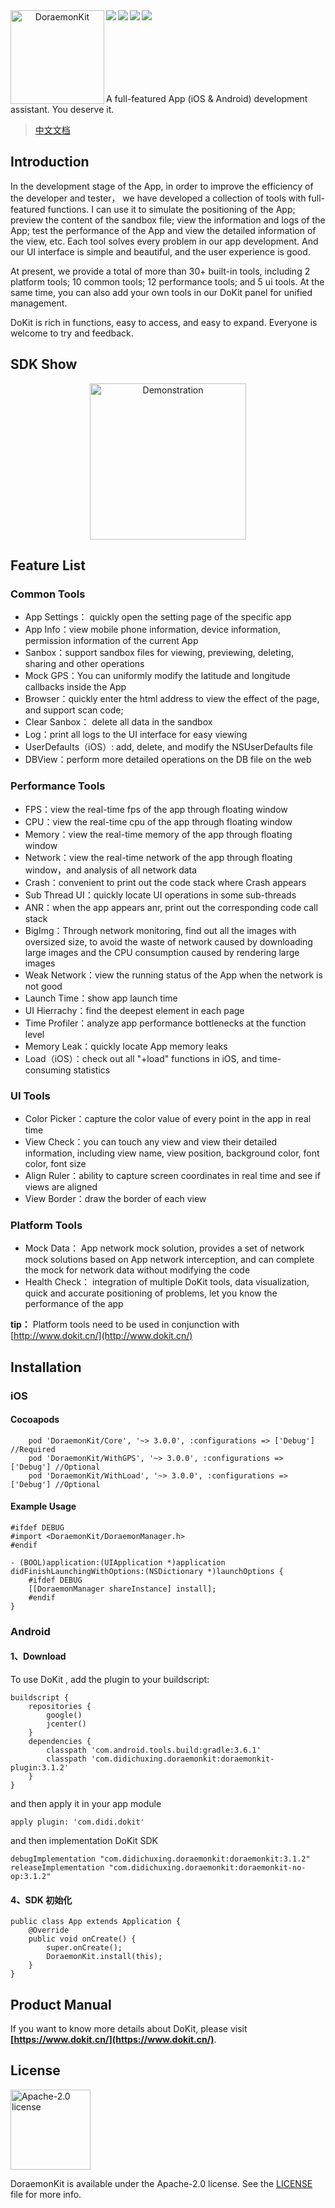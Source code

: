 <div align="center">    
 <img src="https://javer.oss-cn-shanghai.aliyuncs.com/doraemon/github/DoraemonKit_github.png" width = "150" height = "150" alt="DoraemonKit" align=left />
 <img src="https://img.shields.io/github/license/didi/DoraemonKit.svg" align=left />
 <img src="https://img.shields.io/badge/Android-3.1.2-blue.svg" align=left />
 <img src="https://img.shields.io/badge/iOS-3.0.0-yellow.svg" align=left />
 <img src="https://img.shields.io/badge/PRs-welcome-brightgreen.svg" align=left />
</div>

<br/>
<br/>
<br/>
<br/>
<br/>
<br/>
<br/>

A full-featured App (iOS & Android) development assistant. You deserve it.

> [中文文档](README_CN.md)

## Introduction

In the development stage of the App, in order to improve the efficiency of the developer and tester， we have developed a collection of tools with full-featured functions. I can use it to simulate the positioning of the App; preview the content of the sandbox file; view the information and logs of the App; test the performance of the App and view the detailed information of the view, etc. Each tool solves every problem in our app development. 
And our UI interface is simple and beautiful, and the user experience is good.

At present, we provide a total of more than 30+ built-in tools, including 2 platform tools; 10 common tools; 12 performance tools; and 5 ui tools. At the same time, you can also add your own tools in our DoKit panel for unified management.

DoKit is rich in functions, easy to access, and easy to expand. Everyone is welcome to try and feedback.


## SDK Show
<div align="center">    
 <img src="https://javer.oss-cn-shanghai.aliyuncs.com/2020/dokit/dokiten1.png" width = "250" alt="Demonstration" align=center />
</div>

## Feature List
### Common Tools
* App Settings： quickly open the setting page of the specific app
* App Info：view mobile phone information, device information, permission information of the current App
* Sanbox：support sandbox files for viewing, previewing, deleting, sharing and other operations
* Mock GPS：You can uniformly modify the latitude and longitude callbacks inside the App
* Browser：quickly enter the html address to view the effect of the page, and support scan code;
* Clear Sanbox： delete all data in the sandbox
* Log：print all logs to the UI interface for easy viewing
* UserDefaults（iOS）: add, delete, and modify the NSUserDefaults file
* DBView：perform more detailed operations on the DB file on the web


### Performance Tools
* FPS：view the real-time fps of the app through floating window 
* CPU：view the real-time cpu of the app through floating window 
* Memory：view the real-time memory of the app through floating window 
* Network：view the real-time network of the app through floating window，and analysis of all network data
* Crash：convenient to print out the code stack where Crash appears
* Sub Thread UI：quickly locate UI operations in some sub-threads
* ANR：when the app appears anr, print out the corresponding code call stack
* BigImg：Through network monitoring, find out all the images with oversized size, to avoid the waste of network caused by downloading large images and the CPU consumption caused by rendering large images
* Weak Network：view the running status of the App when the network is not good
* Launch Time：show app launch time
* UI Hierrachy：find the deepest element in each page
* Time Profiler：analyze app performance bottlenecks at the function level
* Memory Leak：quickly locate App memory leaks
* Load（iOS）：check out all "+load" functions in iOS, and time-consuming statistics


### UI Tools

* Color Picker：capture the color value of every point in the app in real time
* View Check：you can touch any view and view their detailed information, including view name, view position, background color, font color, font size
* Align Ruler：ability to capture screen coordinates in real time and see if views are aligned
* View Border：draw the border of each view

### Platform Tools

* Mock Data： App network mock solution, provides a set of network mock solutions based on App network interception, and can complete the mock for network data without modifying the code
* Health Check： integration of multiple DoKit tools, data visualization, quick and accurate positioning of problems, let you know the performance of the app

**tip：** Platform tools need to be used in conjunction with [http://www.dokit.cn/](http://www.dokit.cn/)

## Installation

### iOS
#### Cocoapods
```
    pod 'DoraemonKit/Core', '~> 3.0.0', :configurations => ['Debug'] //Required
    pod 'DoraemonKit/WithGPS', '~> 3.0.0', :configurations => ['Debug'] //Optional
    pod 'DoraemonKit/WithLoad', '~> 3.0.0', :configurations => ['Debug'] //Optional
```
#### Example Usage

```
#ifdef DEBUG
#import <DoraemonKit/DoraemonManager.h>
#endif

- (BOOL)application:(UIApplication *)application didFinishLaunchingWithOptions:(NSDictionary *)launchOptions {
    #ifdef DEBUG
    [[DoraemonManager shareInstance] install];
    #endif
}

```



### Android
#### 1、Download
To use DoKit , add the plugin to your buildscript:
```
buildscript {
    repositories {
        google()
        jcenter()
    }
    dependencies {
        classpath 'com.android.tools.build:gradle:3.6.1'
        classpath 'com.didichuxing.doraemonkit:doraemonkit-plugin:3.1.2'
    }
}

```
and then apply it in your app module

```
apply plugin: 'com.didi.dokit'
```

and then implementation DoKit SDK
```
debugImplementation "com.didichuxing.doraemonkit:doraemonkit:3.1.2"
releaseImplementation "com.didichuxing.doraemonkit:doraemonkit-no-op:3.1.2"
```

#### 4、SDK 初始化
```
public class App extends Application {
    @Override
    public void onCreate() {
        super.onCreate();
        DoraemonKit.install(this);
    }
}
```

##  Product Manual

If you want to know more details about DoKit, please visit 
**[https://www.dokit.cn/](https://www.dokit.cn/)**.



## License

<img alt="Apache-2.0 license" src="https://www.apache.org/img/ASF20thAnniversary.jpg" width="128">

DoraemonKit is available under the Apache-2.0 license. See the [LICENSE](LICENSE) file for more info.
